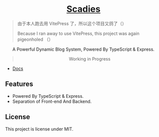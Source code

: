 <h1 align="center">
<a href="https://scadies.js.org/">Scadies</a>
</h1>

> 由于本人跑去用 VitePress 了，所以这个项目又鸽了（） 
> 
> Because I ran away to use VitePress, this project was again pigeonholed （）

<p align="center">
A Powerful Dynamic Blog System, Powered By TypeScript & Express.
</p>

<blockquote align="center">
Working in Progress
</blockquote>

-   [Docs](https://scadies.js.org)

## Features

-   Powered By TypeScript & Express.
-   Separation of Front-end And Backend.

## License

This project is license under MIT.
